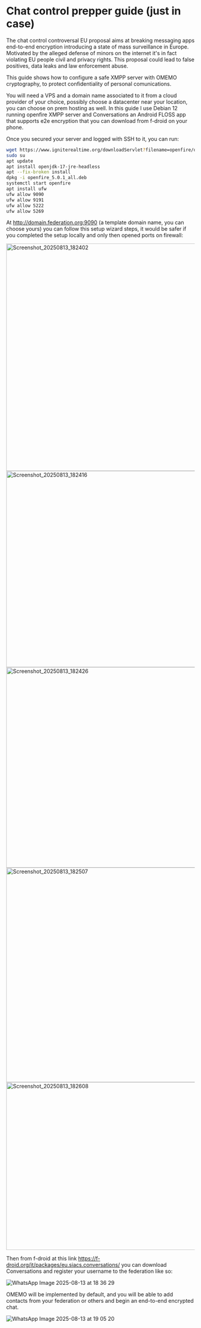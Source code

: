 # Chat control prepper guide (just in case)

The chat control controversal EU proposal aims at breaking messaging apps end-to-end encryption introducing a state of mass surveillance in Europe. Motivated by the alleged defense of minors on the internet it's in fact violating EU people civil and privacy rights. This proposal could lead to false positives, data leaks and law enforcement abuse.

This guide shows how to configure a safe XMPP server with OMEMO cryptography, to protect confidentiality of personal comunications.

You will need a VPS and a domain name associated to it from a cloud provider of your choice, possibly choose a datacenter near your location, you can choose on prem hosting as well. In this guide I use Debian 12 running openfire XMPP server and Conversations an Android FLOSS app that supports e2e encryption that you can download from f-droid on your phone.

Once you secured your server and logged with SSH to it, you can run:

```sh
wget https://www.igniterealtime.org/downloadServlet?filename=openfire/openfire_5.0.1_all.deb -O openfire_5.0.1_all.deb
sudo su
apt update
apt install openjdk-17-jre-headless
apt --fix-broken install
dpkg -i openfire_5.0.1_all.deb
systemctl start openfire
apt install ufw
ufw allow 9090
ufw allow 9191
ufw allow 5222
ufw allow 5269
```
At http://domain.federation.org:9090 (a template domain name, you can choose yours) you can follow this setup wizard steps, it would be safer if you completed the setup locally and only then opened ports on firewall:

<img width="1366" height="607" alt="Screenshot_20250813_182402" src="https://github.com/user-attachments/assets/783d2a2d-ab81-4cf0-8148-82f9b24ef9ee" />
<img width="1364" height="524" alt="Screenshot_20250813_182416" src="https://github.com/user-attachments/assets/0efd2358-ea4e-4430-a9b1-48be8b8de43c" />
<img width="1364" height="535" alt="Screenshot_20250813_182426" src="https://github.com/user-attachments/assets/fae87aa8-7fd0-40d1-b92b-cc7e2d7e188b" />
<img width="1366" height="573" alt="Screenshot_20250813_182507" src="https://github.com/user-attachments/assets/89a26249-8393-4dcb-87bf-30d1818433f4" />
<img width="1364" height="448" alt="Screenshot_20250813_182608" src="https://github.com/user-attachments/assets/34f40ec4-a3aa-4cf9-a02e-22170853aa91" />

Then from f-droid at this link https://f-droid.org/it/packages/eu.siacs.conversations/ you can download Conversations and register your username to the federation like so:

![WhatsApp Image 2025-08-13 at 18 36 29](https://github.com/user-attachments/assets/4c5cae0f-5c7d-48d3-b090-488f48883fa9)

OMEMO will be implemented by default, and you will be able to add contacts from your federation or others and begin an end-to-end encrypted chat.

![WhatsApp Image 2025-08-13 at 19 05 20](https://github.com/user-attachments/assets/e50d5606-beb6-4d21-b3aa-5bc5347a0ac5)
